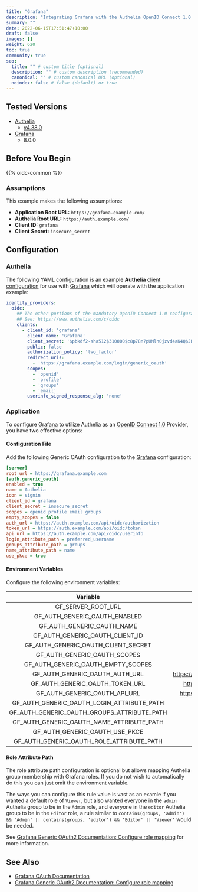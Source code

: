 ```yaml
---
title: "Grafana"
description: "Integrating Grafana with the Authelia OpenID Connect 1.0 Provider."
summary: ""
date: 2022-06-15T17:51:47+10:00
draft: false
images: []
weight: 620
toc: true
community: true
seo:
  title: "" # custom title (optional)
  description: "" # custom description (recommended)
  canonical: "" # custom canonical URL (optional)
  noindex: false # false (default) or true
---
```


## Tested Versions

* [Authelia]
  * [v4.38.0](https://github.com/authelia/authelia/releases/tag/v4.38.0)
* [Grafana]
  * 8.0.0

## Before You Begin

{{% oidc-common %}}

### Assumptions

This example makes the following assumptions:

* __Application Root URL:__ `https://grafana.example.com/`
* __Authelia Root URL:__ `https://auth.example.com/`
* __Client ID:__ `grafana`
* __Client Secret:__ `insecure_secret`

## Configuration

### Authelia

The following YAML configuration is an example __Authelia__ [client configuration] for use with [Grafana] which will
operate with the application example:

```yaml {title="configuration.yml"}
identity_providers:
  oidc:
    ## The other portions of the mandatory OpenID Connect 1.0 configuration go here.
    ## See: https://www.authelia.com/c/oidc
    clients:
      - client_id: 'grafana'
        client_name: 'Grafana'
        client_secret: '$pbkdf2-sha512$310000$c8p78n7pUMln0jzvd4aK4Q$JNRBzwAo0ek5qKn50cFzzvE9RXV88h1wJn5KGiHrD0YKtZaR/nCb2CJPOsKaPK0hjf.9yHxzQGZziziccp6Yng'  # The digest of 'insecure_secret'.
        public: false
        authorization_policy: 'two_factor'
        redirect_uris:
          - 'https://grafana.example.com/login/generic_oauth'
        scopes:
          - 'openid'
          - 'profile'
          - 'groups'
          - 'email'
        userinfo_signed_response_alg: 'none'
```

### Application

To configure [Grafana] to utilize Authelia as an [OpenID Connect 1.0] Provider, you have two effective options:

#### Configuration File

Add the following Generic OAuth configuration to the [Grafana] configuration:

```ini
[server]
root_url = https://grafana.example.com
[auth.generic_oauth]
enabled = true
name = Authelia
icon = signin
client_id = grafana
client_secret = insecure_secret
scopes = openid profile email groups
empty_scopes = false
auth_url = https://auth.example.com/api/oidc/authorization
token_url = https://auth.example.com/api/oidc/token
api_url = https://auth.example.com/api/oidc/userinfo
login_attribute_path = preferred_username
groups_attribute_path = groups
name_attribute_path = name
use_pkce = true
```

#### Environment Variables

Configure the following environment variables:

|                  Variable                   |                      Value                      |
|:-------------------------------------------:|:-----------------------------------------------:|
|             GF_SERVER_ROOT_URL              |           https://grafana.example.com           |
|        GF_AUTH_GENERIC_OAUTH_ENABLED        |                      true                       |
|         GF_AUTH_GENERIC_OAUTH_NAME          |                    Authelia                     |
|       GF_AUTH_GENERIC_OAUTH_CLIENT_ID       |                     grafana                     |
|     GF_AUTH_GENERIC_OAUTH_CLIENT_SECRET     |                 insecure_secret                 |
|        GF_AUTH_GENERIC_OAUTH_SCOPES         |           openid profile email groups           |
|     GF_AUTH_GENERIC_OAUTH_EMPTY_SCOPES      |                      false                      |
|       GF_AUTH_GENERIC_OAUTH_AUTH_URL        | https://auth.example.com/api/oidc/authorization |
|       GF_AUTH_GENERIC_OAUTH_TOKEN_URL       |     https://auth.example.com/api/oidc/token     |
|        GF_AUTH_GENERIC_OAUTH_API_URL        |   https://auth.example.com/api/oidc/userinfo    |
| GF_AUTH_GENERIC_OAUTH_LOGIN_ATTRIBUTE_PATH  |               preferred_username                |
| GF_AUTH_GENERIC_OAUTH_GROUPS_ATTRIBUTE_PATH |                     groups                      |
|  GF_AUTH_GENERIC_OAUTH_NAME_ATTRIBUTE_PATH  |                      name                       |
|       GF_AUTH_GENERIC_OAUTH_USE_PKCE        |                      true                       |
|  GF_AUTH_GENERIC_OAUTH_ROLE_ATTRIBUTE_PATH  |            See [Role Attribute Path]            |

[Role Attribute Path]: #role-attribute-path

#### Role Attribute Path

The role attribute path configuration is optional but allows mapping Authelia group membership with Grafana roles. If
you do not wish to automatically do this you can just omit the environment variable.

The ways you can configure this rule value is vast as an examle if you wanted a default role of `Viewer`, but also
wanted everyone in the `admin` Authelia group to be in the `Admin` role, and everyone in the `editor` Authelia group to
be in the `Editor` role, a rule similar to
`contains(groups, 'admin') && 'Admin' || contains(groups, 'editor') && 'Editor' || 'Viewer'` would be needed.

See [Grafana Generic OAuth2 Documentation: Configure role mapping] for more information.

## See Also

* [Grafana OAuth Documentation](https://grafana.com/docs/grafana/latest/auth/generic-oauth/)
* [Grafana Generic OAuth2 Documentation: Configure role mapping]

[Authelia]: https://www.authelia.com
[Grafana]: https://grafana.com/
[OpenID Connect 1.0]: ../../openid-connect/introduction.md
[Grafana Generic OAuth2 Documentation: Configure role mapping]: https://grafana.com/docs/grafana/latest/setup-grafana/configure-security/configure-authentication/generic-oauth/#configure-role-mapping
[client configuration]: ../../../configuration/identity-providers/openid-connect/clients.md
